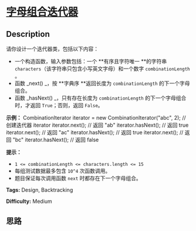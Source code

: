 # [字母组合迭代器][title]

## Description

请你设计一个迭代器类，包括以下内容：

  * 一个构造函数，输入参数包括：一个  **有序且字符唯一  **的字符串 `characters`（该字符串只包含小写英文字母）和一个数字 `combinationLength` 。
  * 函数  _next()  _，按  **字典序  **返回长度为 `combinationLength` 的下一个字母组合。
  * 函数  _hasNext()  _，只有存在长度为 `combinationLength` 的下一个字母组合时，才返回 `True`；否则，返回 `False`。



**示例：**
            CombinationIterator iterator = new CombinationIterator("abc", 2); // 创建迭代器 iterator        iterator.next(); // 返回 "ab"    iterator.hasNext(); // 返回 true    iterator.next(); // 返回 "ac"    iterator.hasNext(); // 返回 true    iterator.next(); // 返回 "bc"    iterator.hasNext(); // 返回 false    



**提示：**

  * `1 <= combinationLength <= characters.length <= 15`
  * 每组测试数据最多包含 `10^4` 次函数调用。
  * 题目保证每次调用函数 `next` 时都存在下一个字母组合。


**Tags:** Design, Backtracking

**Difficulty:** Medium

## 思路

[title]: https://leetcode-cn.com/problems/iterator-for-combination
